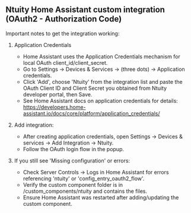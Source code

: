 Ntuity Home Assistant custom integration (OAuth2 - Authorization Code)
--------------------------------------------------------------------

Important notes to get the integration working:

1) Application Credentials
   - Home Assistant uses the Application Credentials mechanism for local OAuth client_id/client_secret.
   - Go to Settings -> Devices & Services -> (three dots) -> Application credentials.
   - Click 'Add', choose 'Ntuity' from the integration list and paste the OAuth Client ID and Client Secret
     you obtained from Ntuity developer portal, then Save.
   - See Home Assistant docs on application credentials for details:
     https://developers.home-assistant.io/docs/core/platform/application_credentials/

2) Add integration:
   - After creating application credentials, open Settings -> Devices & services -> Add Integration -> Ntuity.
   - Follow the OAuth login flow in the popup.

3) If you still see 'Missing configuration' or errors:
   - Check Server Controls -> Logs in Home Assistant for errors referencing 'ntuity' or 'config_entry_oauth2_flow'.
   - Verify the custom component folder is in <config>/custom_components/ntuity and contains the files.
   - Ensure Home Assistant was restarted after adding/updating the custom component.


